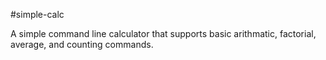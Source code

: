 #simple-calc

A simple command line calculator that supports basic arithmatic, factorial, average, and counting commands.
